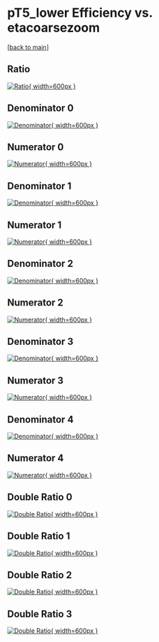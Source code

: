 # pT5_lower Efficiency vs. etacoarsezoom

[[back to main](./)]



## Ratio

[![Ratio](../mtv/var/pT5_lower_vtr_11_1_eff_etacoarsezoom.png){ width=600px }](../mtv/var/pT5_lower_vtr_11_1_eff_etacoarsezoom.pdf)

## Denominator 0

[![Denominator](../mtv/den/pT5_lower_vtr_11_1_eff_etacoarsezoom_den0.png){ width=600px }](../mtv/den/pT5_lower_vtr_11_1_eff_etacoarsezoom_den0.pdf)

## Numerator 0

[![Numerator](../mtv/num/pT5_lower_vtr_11_1_eff_etacoarsezoom_num0.png){ width=600px }](../mtv/num/pT5_lower_vtr_11_1_eff_etacoarsezoom_num0.pdf)

## Denominator 1

[![Denominator](../mtv/den/pT5_lower_vtr_11_1_eff_etacoarsezoom_den1.png){ width=600px }](../mtv/den/pT5_lower_vtr_11_1_eff_etacoarsezoom_den1.pdf)

## Numerator 1

[![Numerator](../mtv/num/pT5_lower_vtr_11_1_eff_etacoarsezoom_num1.png){ width=600px }](../mtv/num/pT5_lower_vtr_11_1_eff_etacoarsezoom_num1.pdf)

## Denominator 2

[![Denominator](../mtv/den/pT5_lower_vtr_11_1_eff_etacoarsezoom_den2.png){ width=600px }](../mtv/den/pT5_lower_vtr_11_1_eff_etacoarsezoom_den2.pdf)

## Numerator 2

[![Numerator](../mtv/num/pT5_lower_vtr_11_1_eff_etacoarsezoom_num2.png){ width=600px }](../mtv/num/pT5_lower_vtr_11_1_eff_etacoarsezoom_num2.pdf)

## Denominator 3

[![Denominator](../mtv/den/pT5_lower_vtr_11_1_eff_etacoarsezoom_den3.png){ width=600px }](../mtv/den/pT5_lower_vtr_11_1_eff_etacoarsezoom_den3.pdf)

## Numerator 3

[![Numerator](../mtv/num/pT5_lower_vtr_11_1_eff_etacoarsezoom_num3.png){ width=600px }](../mtv/num/pT5_lower_vtr_11_1_eff_etacoarsezoom_num3.pdf)

## Denominator 4

[![Denominator](../mtv/den/pT5_lower_vtr_11_1_eff_etacoarsezoom_den4.png){ width=600px }](../mtv/den/pT5_lower_vtr_11_1_eff_etacoarsezoom_den4.pdf)

## Numerator 4

[![Numerator](../mtv/num/pT5_lower_vtr_11_1_eff_etacoarsezoom_num4.png){ width=600px }](../mtv/num/pT5_lower_vtr_11_1_eff_etacoarsezoom_num4.pdf)

## Double Ratio 0

[![Double Ratio](../mtv/ratio/pT5_lower_vtr_11_1_eff_etacoarsezoom_ratio0.png){ width=600px }](../mtv/ratio/pT5_lower_vtr_11_1_eff_etacoarsezoom_ratio0.pdf)

## Double Ratio 1

[![Double Ratio](../mtv/ratio/pT5_lower_vtr_11_1_eff_etacoarsezoom_ratio1.png){ width=600px }](../mtv/ratio/pT5_lower_vtr_11_1_eff_etacoarsezoom_ratio1.pdf)

## Double Ratio 2

[![Double Ratio](../mtv/ratio/pT5_lower_vtr_11_1_eff_etacoarsezoom_ratio2.png){ width=600px }](../mtv/ratio/pT5_lower_vtr_11_1_eff_etacoarsezoom_ratio2.pdf)

## Double Ratio 3

[![Double Ratio](../mtv/ratio/pT5_lower_vtr_11_1_eff_etacoarsezoom_ratio3.png){ width=600px }](../mtv/ratio/pT5_lower_vtr_11_1_eff_etacoarsezoom_ratio3.pdf)

